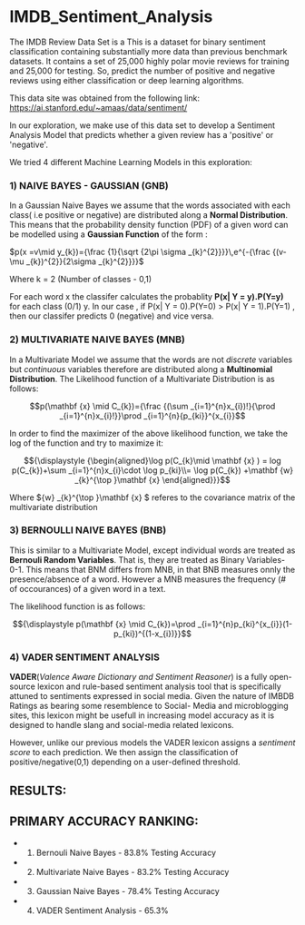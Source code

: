 # IMDB_Sentiment_Analysis

The IMDB Review Data Set is a 
This is a dataset for binary sentiment classification containing substantially more data than previous benchmark datasets. It contains a set of 25,000 highly polar movie reviews for training and 25,000 for testing. So, predict the number of positive and negative reviews using either classification or deep learning algorithms.

This data site was obtained from the following link:
https://ai.stanford.edu/~amaas/data/sentiment/

In our exploration, we make use of this data set to develop a Sentiment Analysis Model that predicts whether a given review has a 'positive' or 'negative'. 

We tried 4 different Machine Learning Models in this exploration:

### 1) NAIVE BAYES - GAUSSIAN (GNB)

In a Gaussian Naive Bayes we assume that the words associated with each class( i.e positive or negative) are distributed along a **Normal Distribution**. This means that the probability density function (PDF) of a given word can be modelled using a **Gaussian Function** of the form :  

$p(x =v\mid y_{k})={\frac {1}{\sqrt {2\pi \sigma _{k}^{2}}}}\,e^{-{\frac {(v-\mu _{k})^{2}}{2\sigma _{k}^{2}}}}$

Where k = 2 (Number of classes - 0,1)

For each word x the classifer calculates the probablity **P(x| Y = y).P(Y=y)** for each class (0/1) y. In our case , if P(x| Y = 0).P(Y=0) > P(x| Y = 1).P(Y=1) , then our classifer predicts 0 (negative) and vice versa.


### 2) MULTIVARIATE NAIVE BAYES (MNB)

In a Multivariate Model we assume that the words are not *discrete* variables but *continuous* variables therefore are distributed along a **Multinomial Distribution**. The Likelihood function of a Multivariate Distribution is as follows:

$$p(\mathbf {x} \mid C_{k})={\frac {(\sum _{i=1}^{n}x_{i})!}{\prod _{i=1}^{n}x_{i}!}}\prod _{i=1}^{n}{p_{ki}}^{x_{i}}$$

In order to find the maximizer of the above likelihood function, we take the log of the function and try to maximize it:

$${\displaystyle {\begin{aligned}\log p(C_{k}\mid \mathbf {x} ) = log p(C_{k})+\sum _{i=1}^{n}x_{i}\cdot \log p_{ki}\\= \log p(C_{k}) +\mathbf {w} _{k}^{\top }\mathbf {x} \end{aligned}}}$$

Where ${w} _{k}^{\top }\mathbf {x} $ referes to the covariance matrix of the multivariate distribution

### 3) BERNOULLI NAIVE BAYES (BNB)

This is similar to a Multivariate Model, except individual words are treated as **Bernouli Random Variables**. That is, they are treated as Binary Variables- 0-1. This means that BNM differs from MNB, in that BNB measures onnly the presence/absence of a word. However a MNB measures the frequency (# of occourances) of a given word in a text. 

The likelihood function is as follows:

$${\displaystyle p(\mathbf {x} \mid C_{k})=\prod _{i=1}^{n}p_{ki}^{x_{i}}(1-p_{ki})^{(1-x_{i})}}$$

### 4) VADER SENTIMENT ANALYSIS

**VADER**(*Valence Aware Dictionary and Sentiment Reasoner*) is a fully open-source lexicon and rule-based sentiment analysis tool that is specifically attuned to sentiments expressed in social media. 
Given the nature of IMBDB Ratings as bearing some resemblence to Social- Media and microblogging sites, this lexicon might be usefull in increasing model accuracy as it is designed to handle slang and social-media related lexicons.

However, unlike our previous models the VADER lexicon assigns a *sentiment score* to each prediction. We then assign the classification of positive/negative(0,1) depending on a user-defined threshold. 

## RESULTS:

## PRIMARY ACCURACY RANKING:

- 1) Bernouli Naive Bayes - 83.8% Testing Accuracy
- 2) Multivariate Naive Bayes - 83.2% Testing Accuracy
- 3) Gaussian Naive Bayes - 78.4% Testing Accuracy
- 4) VADER Sentiment Analysis - 65.3%
